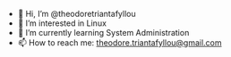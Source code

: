 - 👋 Hi, I’m @theodoretriantafyllou
- 👀 I’m interested in Linux
- 🌱 I’m currently learning System Administration
- 📫 How to reach me: theodore.triantafyllou@gmail.com

<!---
theodoretriantafyllou/theodoretriantafyllou is a ✨ special ✨ repository because its `README.md` (this file) appears on your GitHub profile.
You can click the Preview link to take a look at your changes.
--->
